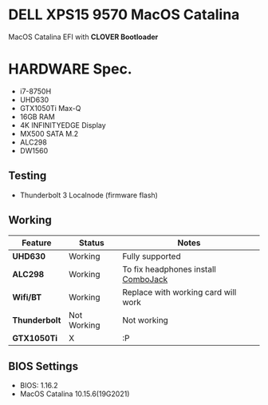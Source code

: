 # DELL XPS15 9570 MacOS Catalina

MacOS Catalina EFI with **CLOVER Bootloader**

# HARDWARE Spec.

* i7-8750H
* UHD630
* GTX1050Ti Max-Q
* 16GB RAM
* 4K INFINITYEDGE Display
* MX500 SATA M.2
* ALC298
* DW1560

## Testing

* Thunderbolt 3 Localnode (firmware flash)


## Working

| Feature | Status | Notes |
| ------------- | ------------- | ------------- |
| **UHD630** |  Working | Fully supported|
| **ALC298** |  Working  | To fix headphones install [ComboJack](https://github.com/hackintosh-stuff/ComboJack/tree/master/ComboJack_Installer) |
| **Wifi/BT** |  Working | Replace with working card will work|
| **Thunderbolt** | Not Working | Not working |
| **GTX1050Ti** |  X | :P |


## BIOS Settings

* BIOS: 1.16.2
* MacOS Catalina 10.15.6(19G2021)

